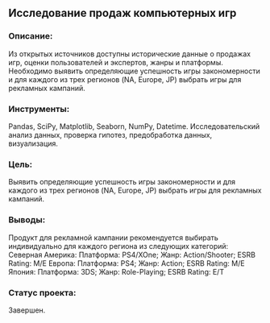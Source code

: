 ## Исследование продаж компьютерных игр
### Описание:
Из открытых источников доступны исторические данные о продажах игр, оценки пользователей и экспертов, жанры и платформы. Необходимо выявить определяющие успешность игры закономерности и для каждого из трех регионов (NA, Europe, JP) выбрать игры для рекламных кампаний.

### Инструменты:
Pandas, SciPy, Matplotlib, Seaborn, NumPy, Datetime.
Исследовательский анализ данных, проверка гипотез, предобработка данных, визуализация.

### Цель:
Выявить определяющие успешность игры закономерности и для каждого из трех регионов (NA, Europe, JP) выбрать игры для рекламных кампаний.

### Выводы:
Продукт для рекламной кампании рекомендуется выбирать индивидуально для каждого региона из следующих категорий:
Северная Америка: Платформа: PS4/XOne; Жанр: Action/Shooter; ESRB Rating: M/E
Европа: Платформа: PS4; Жанр: Action; ESRB Rating: M/E
Япония: Платформа: 3DS; Жанр: Role-Playing; ESRB Rating: E/T

### Статус проекта:
Завершен.
